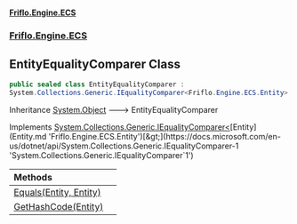 #### [Friflo.Engine.ECS](index.md 'index')
### [Friflo.Engine.ECS](Friflo.Engine.ECS.md 'Friflo.Engine.ECS')

## EntityEqualityComparer Class

```csharp
public sealed class EntityEqualityComparer :
System.Collections.Generic.IEqualityComparer<Friflo.Engine.ECS.Entity>
```

Inheritance [System.Object](https://docs.microsoft.com/en-us/dotnet/api/System.Object 'System.Object') &#129106; EntityEqualityComparer

Implements [System.Collections.Generic.IEqualityComparer&lt;](https://docs.microsoft.com/en-us/dotnet/api/System.Collections.Generic.IEqualityComparer-1 'System.Collections.Generic.IEqualityComparer`1')[Entity](Entity.md 'Friflo.Engine.ECS.Entity')[&gt;](https://docs.microsoft.com/en-us/dotnet/api/System.Collections.Generic.IEqualityComparer-1 'System.Collections.Generic.IEqualityComparer`1')

| Methods | |
| :--- | :--- |
| [Equals(Entity, Entity)](EntityEqualityComparer.Equals(Entity,Entity).md 'Friflo.Engine.ECS.EntityEqualityComparer.Equals(Friflo.Engine.ECS.Entity, Friflo.Engine.ECS.Entity)') | |
| [GetHashCode(Entity)](EntityEqualityComparer.GetHashCode(Entity).md 'Friflo.Engine.ECS.EntityEqualityComparer.GetHashCode(Friflo.Engine.ECS.Entity)') | |
